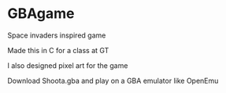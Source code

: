 # GBAgame
Space invaders inspired game

Made this in C for a class at GT

I also designed pixel art for the game

Download Shoota.gba and play on a GBA emulator like OpenEmu
